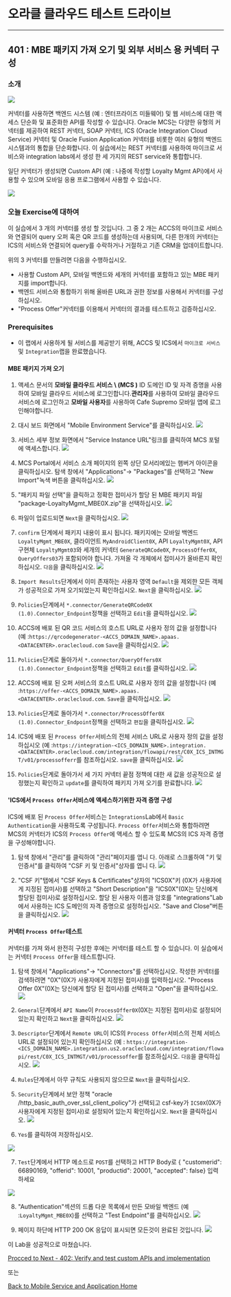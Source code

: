 

# 오라클 클라우드 테스트 드라이브 #
-----
## 401 : MBE 패키지 가져 오기 및 외부 서비스 용 커넥터 구성


### 소개 ###
![](../common/images/mobile/402-Connectors_Overview.png)


커넥터를 사용하면 백엔드 시스템 (예 : 엔터프라이즈 미들웨어) 및 웹 서비스에 대한 액세스 단순화 및 표준화한 API를 작성할 수 있습니다. Oracle MCS는 다양한 유형의 커넥터를 제공하여 REST 커넥터, SOAP 커넥터, ICS (Oracle Integration Cloud Service) 커넥터 및 Oracle Fusion Application 커넥터를 비롯한 여러 유형의 백엔드 시스템과의 통합을 단순화합니다. 이 실습에서는 REST 커넥터를 사용하여 마이크로 서비스와 integration labs에서 생성 한 세 가지의 REST service와 통합합니다. 

일단 커넥터가 생성되면 Custom API (예 : 나중에 작성할 Loyalty Mgmt APi)에서 사용할 수 있으며 모바일 응용 프로그램에서 사용할 수 있습니다. 

![](../common/images/mobile/402-Connectors_Mechanism.png)


### 오늘 Exercise에 대하여 ###
이 실습에서 3 개의 커넥터를 생성 할 것입니다. 그 중 2 개는 ACCS의 마이크로 서비스와 연결되어 query 오퍼 혹은 QR 코드를 생성하는데 사용되며, 다른 한개의 커넥터는 ICS의 서비스와 연결되어 query를 수락하거나 거절하고 기존 CRM을 업데이트합니다. 

위의 3 커넥터를 만들려면 다음을 수행하십시오. 
- 사용할 Custom API, 모바일 백엔드와 세개의 커넥터를 포함하고 있는 MBE 패키지를 import합니다. 
- 백엔드 서비스와 통합하기 위해 올바른 URL과 권한 정보를 사용해서 커넥터를 구성하십시오. 
- &quot;Process Offer&quot;커넥터를 이용해서 커넥터의 결과를 테스트하고 검증하십시오. 

### Prerequisites ###

- 이 랩에서 사용하게 될 서비스를 제공받기 위해, ACCS 및 ICS에서 `마이크로 서비스`및 `Integration`랩을 완료했습니다. 

#### MBE 패키지 가져 오기 

1. 액세스 문서의 **모바일 클라우드 서비스 \ (MCS \)** ID 도메인 ID 및 자격 증명을 사용하여 모바일 클라우드 서비스에 로그인합니다.**관리자**를 사용하여 모바일 클라우드 서비스에 로그인하고 **모바일 사용자**를 사용하여 Cafe Supremo 모바일 앱에 로그인해야합니다. 

2. 대시 보드 화면에서 &quot;Mobile Environment Service&quot;를 클릭하십시오. 
![](../common/images/mobile/400-MobileEnvService.png)


3. 서비스 세부 정보 화면에서 &quot;Service Instance URL&quot;링크를 클릭하여 MCS 포털에 액세스합니다. 
![](../common/images/mobile/400-MCS_ServiceInstanceURL.png)


4. MCS Portal에서 서비스 소개 페이지의 왼쪽 상단 모서리에있는 햄버거 아이콘을 클릭하십시오. 탐색 창에서 &quot;Applications&quot;-> &quot;Packages&quot;를 선택하고 &quot;New Import&quot;녹색 버튼을 클릭하십시오. 
![](../common/images/mobile/401-New_Import_Package.png)


5. &quot;패키지 파일 선택&quot;을 클릭하고 정확한 접미사가 할당 된 MBE 패키지 파일 &quot;package-LoyaltyMgmt_MBE0X.zip&quot;을 선택하십시오. 
![](../common/images/mobile/401-Import_Package_Select_File.png)


6. 파일이 업로드되면 `Next`을 클릭하십시오. 
![](../common/images/mobile/401-Import_Package_File_Validated.png)


7. `confirm` 단계에서 패키지 내용이 표시 됩니다. 패키지에는 모바일 백엔드 `LoyaltyMgmt_MBE0X`, 클라이언트 `MyAndroidClient0X`, API `LoyaltyMgmt0X`, API 구현체 `LoyaltyMgmt03`와 세개의 커넥터 `GenerateQRCode0X`, `ProcessOffer0X`, `QueryOffers03`가 포함되어야 합니다. 가져올 각 개체에서 접미사가 올바른지 확인하십시오. `다음`을 클릭하십시오. 
![](../common/images/mobile/401-Import_Package_Confirm.png)


8. `Import Results`단계에서 이미 존재하는 사용자 영역 `Default`을 제외한 모든 객체가 성공적으로 가져 오기되었는지 확인하십시오. `Next`을 클릭하십시오. 
![](../common/images/mobile/401-Import_Package_Results.png)


9. `Policies`단계에서 `*.connector/GenerateQRCode0X (1.0).Connector_Endpoint`정책을 선택하고 `Edit`을 클릭하십시오. 
![](../common/images/mobile/401-Import_Package_Select_GenerateQRCode_Endpoint.png)


10. ACCS에 배포 된 QR 코드 서비스의 호스트 URL로 사용자 정의 값을 설정합니다 (예 :`https://qrcodegenerator-<ACCS_DOMAIN_NAME>.apaas.<DATACENTER>.oraclecloud.com` `Save`을 클릭하십시오. 
![](../common/images/mobile/401-Import_Package_Update_GenerateQRCode_Endpoint.png)


11. `Policies`단계로 돌아가서 `*.connector/QueryOffers0X (1.0).Connector_Endpoint`정책을 선택하고 `Edit`를 클릭하십시오. 
![](../common/images/mobile/401-Import_Package_Select_QueryOffers_Endpoint.png)


12. ACCS에 배포 된 오퍼 서비스의 호스트 URL로 사용자 정의 값을 설정합니다 (예 :`https://offer-<ACCS_DOMAIN_NAME>.apaas.<DATACENTER>.oraclecloud.com`. `Save`을 클릭하십시오. 
![](../common/images/mobile/401-Import_Package_Update_QueryOffers_Endpoint.png)


13. `Policies`단계로 돌아가서 `*.connector/ProcessOffer0X (1.0).Connector_Endpoint`정책을 선택하고 `편집`을 클릭하십시오. 
![](../common/images/mobile/401-Import_Package_Select_ProcessOffer_Endpoint.png)


14. ICS에 배포 된 `Process Offer`서비스의 전체 서비스 URL로 사용자 정의 값을 설정하십시오 (예 :`https://integration-<ICS_DOMAIN_NAME>.integration.<DATACENTER>.oraclecloud.com/integration/flowapi/rest/C0X_ICS_INTMGT/v01/processofferr`를 참조하십시오. `save`을 클릭하십시오. 
![](../common/images/mobile/401-Import_Package_Update_ProcessOffer_Endpoint.png)


15. `Policies`단계로 돌아가서 세 가지 커넥터 끝점 정책에 대한 새 값을 성공적으로 설정했는지 확인하고 `update`를 클릭하여 패키지 가져 오기를 완료합니다. 
![](../common/images/mobile/401-Import_Package_Complete_Update_Policies.png)



#### 'ICS에서 `Process Offer`서비스에 액세스하기위한 자격 증명 구성 
ICS에 배포 된 `Process Offer`서비스는 `Integrations`Lab에서 `Basic Authentication`을 사용하도록 구성됩니다. `Process Offer`서비스와 통합하려면 MCS의 커넥터가 ICS의 `Process Offer`에 액세스 할 수 있도록 MCS의 ICS 자격 증명을 구성해야합니다. 

1. 탐색 창에서 &quot;관리&quot;를 클릭하여 &quot;관리&quot;페이지를 엽니 다. 아래로 스크롤하여 &quot;키 및 인증서&quot;를 클릭하여 &quot;CSF 키 및 인증서&quot;상자를 엽니 다. 
![](../common/images/mobile/401-CSF_Navigate_To_CSF.png)


2. &quot;CSF 키&quot;탭에서 &quot;CSF Keys & Certificates&quot;상자의 &quot;ICS0X&quot;키 (0X가 사용자에게 지정된 접미사)를 선택하고 &quot;Short Description&quot;을 &quot;ICS0X&quot;(0X는 당신에게 할당된 접미사)로 설정하십시오.  할당 된 사용자 이름과 암호를 &quot;integrations&quot;Lab에서 사용하는 ICS 도메인의 자격 증명으로 설정하십시오. &quot;Save and Close&quot;버튼을 클릭하십시오. 
![](../common/images/mobile/401-CSF_Update_CSF.png)


#### 커넥터 `Process Offer`테스트 

커넥터를 가져 와서 완전히 구성한 후에는 커넥터를 테스트 할 수 있습니다. 이 실습에서는 커넥터 `Process Offer`을 테스트합니다. 

1. 탐색 창에서 &quot;Applications&quot;-> &quot;Connectors&quot;를 선택하십시오. 작성한 커넥터를 검색하려면 &quot;0X&quot;(0X가 사용자에게 지정된 접미사)를 입력하십시오. &quot;Process Offer 0X&quot;(0X는 당신에게 할당 된 접미사)를 선택하고 &quot;Open&quot;을 클릭하십시오. 
![](../common/images/mobile/401-Test_Connector_Open_ProcessOffer.png)


2. `General`단계에서 `API Name`이 `ProcessOffer0X`(0X는 지정된 접미사)로 설정되어 있는지 확인하고 `Next`을 클릭하십시오. 
![](../common/images/mobile/401-Test_Connector_ProcessOffer_General.png)


3. `Descriptor`단계에서 `Remote URL`이 ICS의 `Process Offer`서비스의 전체 서비스 URL로 설정되어 있는지 확인하십시오 (예 : `https://integration-<ICS_DOMAIN_NAME>.integration.us2.oraclecloud.com/integration/flowapi/rest/C0X_ICS_INTMGT/v01/processoffer`를 참조하십시오. `다음`을 클릭하십시오. 
![](../common/images/mobile/401-Test_Connector_ProcessOffer_Descriptor.png)


4. `Rules`단계에서 아무 규칙도 사용되지 않으므로 `Next`을 클릭하십시오. 

5. `Security`단계에서 보안 정책 &quot;oracle /http_basic_auth_over_ssl_client_policy&quot;가 선택되고 csf-key가 `ICS0X`(0X가 사용자에게 지정된 접미사)로 설정되어 있는지 확인하십시오. `Next`을 클릭하십시오. 
![](../common/images/mobile/401-Test_Connector_ProcessOffer_Security.png)


6. `Yes`를 클릭하여 저장하십시오. 

![](../common/images/mobile/401-Test_Connector_ProcessOffer_Save.png) 

7. `Test`단계에서 HTTP 메소드로 `POST`를 선택하고 HTTP Body로 { &quot;customerid&quot;: 66890169, &quot;offerid&quot;: 10001, &quot;productid&quot;: 20001, &quot;accepted&quot;: false} 입력하세요

![](../common/images/mobile/401-Test_Connector_ProcessOffer_Test_1.png)


8. &quot;Authentication&quot;섹션의 드롭 다운 목록에서 만든 모바일 백엔드 (예 :`LoyaltyMgmt_MBE0X`)를 선택하고 &quot;Test Endpoint&quot;를 클릭하십시오. 
![](../common/images/mobile/401-Test_Connector_ProcessOffer_Test_2.png)


9. 페이지 하단에 HTTP 200 OK 응답이 표시되면 모든것이 완료된 것입니다. 
![](../common/images/mobile/401-Test_Connector_ProcessOffer_Test_Result.png)



이 Lab을 성공적으로 마쳤습니다. 

[Procced to Next - 402: Verify and test custom APIs and implementation](402-MobileLab.md) 

또는 

[Back to Mobile Service and Application Home](README.md) 

